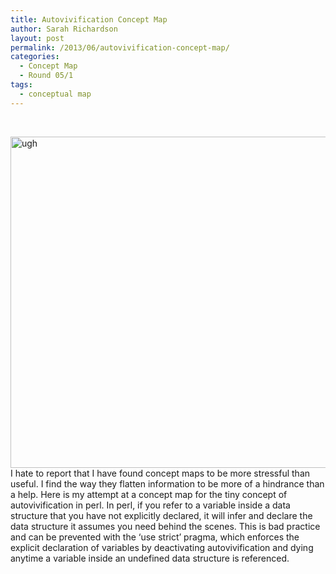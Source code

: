 ```yaml
---
title: Autovivification Concept Map
author: Sarah Richardson
layout: post
permalink: /2013/06/autovivification-concept-map/
categories:
  - Concept Map
  - Round 05/1
tags:
  - conceptual map
---
```

&nbsp;

[<img class="aligncenter size-large wp-image-3011" alt="ugh" src="http://teaching.software-carpentry.org/wp-content/uploads/2013/06/photo-1024x768.jpg" width="707" height="530" />][1]I hate to report that I have found concept maps to be more stressful than useful. I find the way they flatten information to be more of a hindrance than a help. Here is my attempt at a concept map for the tiny concept of autovivification in perl. In perl, if you refer to a variable inside a data structure that you have not explicitly declared, it will infer and declare the data structure it assumes you need behind the scenes. This is bad practice and can be prevented with the &#8216;use strict&#8217; pragma, which enforces the explicit declaration of variables by deactivating autovivification and dying anytime a variable inside an undefined data structure is referenced.

 [1]: http://teaching.software-carpentry.org/wp-content/uploads/2013/06/photo.jpg